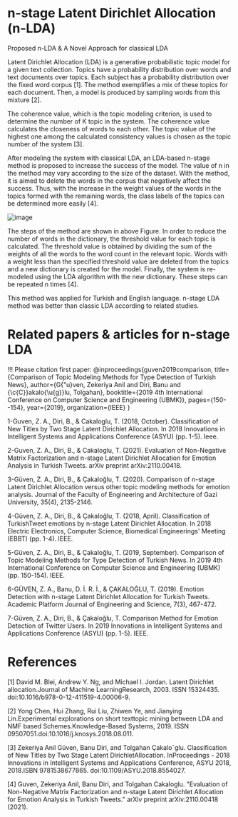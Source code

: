 # n-stage Latent Dirichlet Allocation (n-LDA)
Proposed n-LDA & A Novel Approach for classical LDA

Latent Dirichlet Allocation (LDA) is a generative probabilistic topic model for a given text collection. Topics have a probability distribution over words and text documents over topics. Each subject has a probability distribution over the fixed word corpus [1]. The method exemplifies a mix of these topics for each document. Then, a model is produced by sampling words from this mixture [2].

The coherence value, which is the topic modeling criterion, is used to determine the number of K topic in the system. The coherence value calculates the closeness of words to each other. The topic value of the highest one among the calculated consistency values is chosen as the topic number of the system [3].

After modeling the system with classical LDA, an LDA-based n-stage method is proposed to increase the success of the model. The value of n in the method may vary according to the size of the dataset. With the method, it is aimed to delete the words in the corpus that negatively affect the success. Thus, with the increase in the weight values of the words in the topics formed with the remaining words, the class labels of the topics can be determined more easily [4].

![image](https://user-images.githubusercontent.com/17703776/137033562-ead3d00b-7c42-445e-ab22-5ab272357ef6.png)

The steps of the method are shown in above Figure. In order to reduce the number of words in the dictionary, the threshold value for each topic is calculated. The threshold value is obtained by dividing the sum of the weights of all the words to the word count in the relevant topic. Words with a weight less than the specified threshold value are deleted from the topics and a new dictionary is created for the model. Finally, the system is re-modeled using the LDA algorithm with the new dictionary. These steps can be repeated n times [4].

This method was applied for Turkish and English language. n-stage LDA method was better than classic LDA according to related studies. 

# Related papers & articles for n-stage LDA

!!! Please citation first paper: 
@inproceedings{guven2019comparison,
  title={Comparison of Topic Modeling Methods for Type Detection of Turkish News},
  author={G{\"u}ven, Zekeriya Anil and Diri, Banu and {\c{C}}akalo{\u{g}}lu, Tolgahan},
  booktitle={2019 4th International Conference on Computer Science and Engineering (UBMK)},
  pages={150--154},
  year={2019},
  organization={IEEE}
}

1-Guven, Z. A., Diri, B., & Cakaloglu, T. (2018, October). Classification of New Titles by Two Stage Latent Dirichlet Allocation. In 2018 Innovations in Intelligent Systems and Applications Conference (ASYU) (pp. 1-5). Ieee.

2-Guven, Z. A., Diri, B., & Cakaloglu, T. (2021). Evaluation of Non-Negative Matrix Factorization and n-stage Latent Dirichlet Allocation for Emotion Analysis in Turkish Tweets. arXiv preprint arXiv:2110.00418.

3-Güven, Z. A., Diri, B., & Çakaloğlu, T. (2020). Comparison of n-stage Latent Dirichlet Allocation versus other topic modeling methods for emotion analysis. Journal of the Faculty of Engineering and Architecture of Gazi University, 35(4), 2135-2146.

4-Güven, Z. A., Diri, B., & Çakaloğlu, T. (2018, April). Classification of TurkishTweet emotions by n-stage Latent Dirichlet Allocation. In 2018 Electric Electronics, Computer Science, Biomedical Engineerings' Meeting (EBBT) (pp. 1-4). IEEE.

5-Güven, Z. A., Diri, B., & Çakaloğlu, T. (2019, September). Comparison of Topic Modeling Methods for Type Detection of Turkish News. In 2019 4th International Conference on Computer Science and Engineering (UBMK) (pp. 150-154). IEEE.

6-GÜVEN, Z. A., Banu, D. İ. R. İ., & ÇAKALOĞLU, T. (2019). Emotion Detection with n-stage Latent Dirichlet Allocation for Turkish Tweets. Academic Platform Journal of Engineering and Science, 7(3), 467-472.

7-Güven, Z. A., Diri, B., & Çakaloğlu, T. Comparison Method for Emotion Detection of Twitter Users. In 2019 Innovations in Intelligent Systems and Applications Conference (ASYU) (pp. 1-5). IEEE.


# References

[1] David M. Blei, Andrew Y. Ng, and Michael I. Jordan.  Latent Dirichlet allocation.Journal of Machine LearningResearch, 2003. ISSN 15324435. doi:10.1016/b978-0-12-411519-4.00006-9.

[2] Yong  Chen,  Hui  Zhang,  Rui  Liu,  Zhiwen  Ye,  and  Jianying  Lin.Experimental  explorations  on  short  texttopic  mining  between  LDA  and  NMF  based  Schemes.Knowledge-Based Systems,  2019.    ISSN  09507051.doi:10.1016/j.knosys.2018.08.011.

[3] Zekeriya Anil Güven, Banu Diri, and Tolgahan Çakaloˇglu. Classification of New Titles by Two Stage Latent DirichletAllocation. InProceedings - 2018 Innovations in Intelligent Systems and Applications Conference, ASYU 2018, 2018.ISBN 9781538677865. doi:10.1109/ASYU.2018.8554027.

[4] Guven, Zekeriya Anil, Banu Diri, and Tolgahan Cakaloglu. "Evaluation of Non-Negative Matrix Factorization and n-stage Latent Dirichlet Allocation for Emotion Analysis in Turkish Tweets." arXiv preprint arXiv:2110.00418 (2021).

